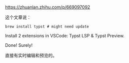 https://zhuanlan.zhihu.com/p/669097092

这个文章说：

```
brew install typst # might need update
```

Install 2 extensions in VSCode: Typst LSP & Typst Preview.

Done! Surely!

直接有实时编辑和预览的。

